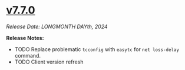 # [v7.7.0](https://github.com/aerospike/aerolab/releases/tag/7.7.0)

_Release Date: LONGMONTH DAYth, 2024_

**Release Notes:**
* TODO Replace problematic `tcconfig` with `easytc` for `net loss-delay` command.
* TODO Client version refresh

